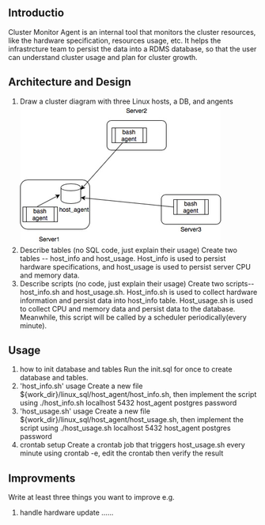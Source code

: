 ## Introductio
Cluster Monitor Agent is an internal tool that monitors the cluster resources, like the hardware specification, resources usage, etc. It helps the infrastrcture team to persist the data into a RDMS database, so that the user can understand cluster usage and plan for cluster growth.

## Architecture and Design
1) Draw a cluster diagram with three Linux hosts, a DB, and angents
![image](https://github.com/zhenzhangca/Linux_Usage_Agent/blob/master/img-folder/Untitled%20Diagram.jpg)
2) Describe tables (no SQL code, just explain their usage)
Create two tables -- host_info and host_usage. Host_info is used to persist hardware specifications, and host_usage is used to persist server CPU and memory data.
3) Describe scripts (no code, just explain their usage)
Create two scripts--host_info.sh and host_usage.sh. Host_info.sh is used to collect hardware information and persist data into host_info table. Host_usage.sh is used to collect CPU and memory data and persist data to the database. Meanwhile, this script will be called by a scheduler periodically(every minute).

## Usage
1) how to init database and tables
Run the init.sql for once to create database and tables.
2) 'host_info.sh' usage
Create a new file ${work_dir}/linux_sql/host_agent/host_info.sh, then implement the script using ./host_info.sh localhost 5432 host_agent postgres password
3) 'host_usage.sh' usage
Create a new file ${work_dir}/linux_sql/host_agent/host_usage.sh, then implement the script using ./host_usage.sh localhost 5432 host_agent postgres password
4) crontab setup
Create a crontab job that triggers host_usage.sh every minute using crontab -e, edit the crontab then verify the result

## Improvments
Write at least three things you want to improve
e.g.
1) handle hardware update
......

